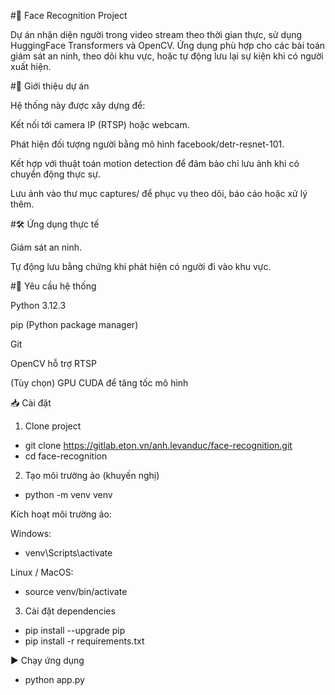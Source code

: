 #🎯 Face Recognition Project

Dự án nhận diện người trong video stream theo thời gian thực, sử dụng HuggingFace Transformers và OpenCV.
Ứng dụng phù hợp cho các bài toán giám sát an ninh, theo dõi khu vực, hoặc tự động lưu lại sự kiện khi có người xuất hiện.

#📖 Giới thiệu dự án

Hệ thống này được xây dựng để:

Kết nối tới camera IP (RTSP) hoặc webcam.

Phát hiện đối tượng người bằng mô hình facebook/detr-resnet-101.

Kết hợp với thuật toán motion detection để đảm bảo chỉ lưu ảnh khi có chuyển động thực sự.

Lưu ảnh vào thư mục captures/ để phục vụ theo dõi, báo cáo hoặc xử lý thêm.

#🛠️ Ứng dụng thực tế

Giám sát an ninh.

Tự động lưu bằng chứng khi phát hiện có người đi vào khu vực.

#🚀 Yêu cầu hệ thống

Python 3.12.3

pip (Python package manager)

Git

OpenCV hỗ trợ RTSP

(Tùy chọn) GPU CUDA để tăng tốc mô hình

📥 Cài đặt
1. Clone project
- git clone https://gitlab.eton.vn/anh.levanduc/face-recognition.git
- cd face-recognition

2. Tạo môi trường ảo (khuyến nghị)
- python -m venv venv

Kích hoạt môi trường ảo:

Windows:

- venv\Scripts\activate

Linux / MacOS:

- source venv/bin/activate

3. Cài đặt dependencies
- pip install --upgrade pip
- pip install -r requirements.txt

▶️ Chạy ứng dụng
- python app.py
